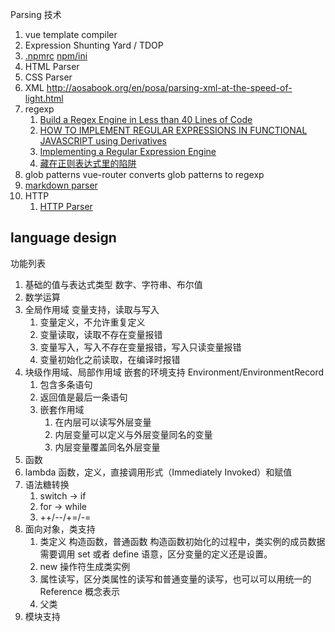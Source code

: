 Parsing 技术

1. vue template compiler
1. Expression Shunting Yard / TDOP
1. [.npmrc](https://docs.npmjs.com/cli/v8/configuring-npm/npmrc) [npm/ini](https://github.com/npm/ini)
1. HTML Parser
1. CSS Parser
1. XML http://aosabook.org/en/posa/parsing-xml-at-the-speed-of-light.html
1. regexp
   1. [Build a Regex Engine in Less than 40 Lines of Code](https://nickdrane.com/build-your-own-regex/)
   1. [HOW TO IMPLEMENT REGULAR EXPRESSIONS IN FUNCTIONAL JAVASCRIPT using Derivatives](http://dpk.io/dregs/toydregs)
   1. [Implementing a Regular Expression Engine](https://deniskyashif.com/2019/02/17/implementing-a-regular-expression-engine/)
   1. [藏在正则表达式里的陷阱](https://zhuanlan.zhihu.com/p/38278481)
1. glob patterns vue-router converts glob patterns to regexp
1. [markdown parser](https://www.bilibili.com/video/BV1qq4y1F7Ch)
1. HTTP
   1. [HTTP Parser](https://zhuanlan.zhihu.com/p/100660049)

## language design

功能列表

1. 基础的值与表达式类型 数字、字符串、布尔值
1. 数学运算
1. 全局作用域 变量支持，读取与写入
   1. 变量定义，不允许重复定义
   1. 变量读取，读取不存在变量报错
   1. 变量写入，写入不存在变量报错，写入只读变量报错
   1. 变量初始化之前读取，在编译时报错
1. 块级作用域、局部作用域 嵌套的环境支持 Environment/EnvironmentRecord
   1. 包含多条语句
   1. 返回值是最后一条语句
   1. 嵌套作用域
      1. 在内层可以读写外层变量
      1. 内层变量可以定义与外层变量同名的变量
      1. 内层变量覆盖同名外层变量
1. 函数
1. lambda 函数，定义，直接调用形式（Immediately Invoked）和赋值
1. 语法糖转换
   1. switch -> if
   1. for -> while
   1. ++/--/+=/-=
1. 面向对象，类支持
   1. 类定义 构造函数，普通函数 构造函数初始化的过程中，类实例的成员数据需要调用 set 或者 define 语意，区分变量的定义还是设置。
   1. new 操作符生成类实例
   1. 属性读写，区分类属性的读写和普通变量的读写，也可以可以用统一的 Reference 概念表示
   1. 父类
1. 模块支持
